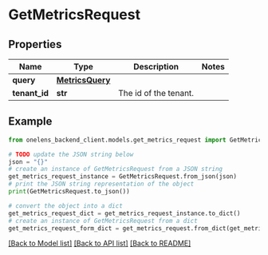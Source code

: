 # GetMetricsRequest


## Properties

Name | Type | Description | Notes
------------ | ------------- | ------------- | -------------
**query** | [**MetricsQuery**](MetricsQuery.md) |  | 
**tenant_id** | **str** | The id of the tenant. | 

## Example

```python
from onelens_backend_client.models.get_metrics_request import GetMetricsRequest

# TODO update the JSON string below
json = "{}"
# create an instance of GetMetricsRequest from a JSON string
get_metrics_request_instance = GetMetricsRequest.from_json(json)
# print the JSON string representation of the object
print(GetMetricsRequest.to_json())

# convert the object into a dict
get_metrics_request_dict = get_metrics_request_instance.to_dict()
# create an instance of GetMetricsRequest from a dict
get_metrics_request_form_dict = get_metrics_request.from_dict(get_metrics_request_dict)
```
[[Back to Model list]](../README.md#documentation-for-models) [[Back to API list]](../README.md#documentation-for-api-endpoints) [[Back to README]](../README.md)


